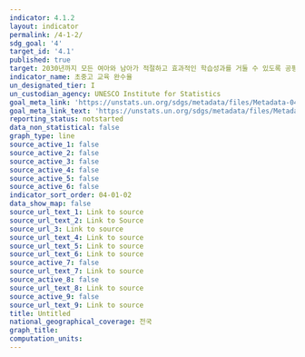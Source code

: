```yaml
---
indicator: 4.1.2
layout: indicator
permalink: /4-1-2/
sdg_goal: '4'
target_id: '4.1'
published: true
target: 2030년까지 모든 여아와 남아가 적절하고 효과적인 학습성과를 거둘 수 있도록 공평하고 양질의 무상 초등교육과 중등교육의 이수를 보장
indicator_name: 초중고 교육 완수율
un_designated_tier: I
un_custodian_agency: UNESCO Institute for Statistics
goal_meta_link: 'https://unstats.un.org/sdgs/metadata/files/Metadata-04-01-02.pdf'
goal_meta_link_text: 'https://unstats.un.org/sdgs/metadata/files/Metadata-04-01-02.pdf'
reporting_status: notstarted
data_non_statistical: false
graph_type: line
source_active_1: false
source_active_2: false
source_active_3: false
source_active_4: false
source_active_5: false
source_active_6: false
indicator_sort_order: 04-01-02
data_show_map: false
source_url_text_1: Link to source
source_url_text_2: Link to Source
source_url_3: Link to source
source_url_text_4: Link to source
source_url_text_5: Link to source
source_url_text_6: Link to source
source_active_7: false
source_url_text_7: Link to source
source_active_8: false
source_url_text_8: Link to source
source_active_9: false
source_url_text_9: Link to source
title: Untitled
national_geographical_coverage: 전국
graph_title: 
computation_units: 
---
```

